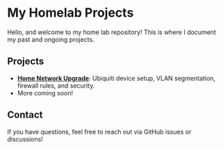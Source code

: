 # My Homelab Projects

Hello, and welcome to my home lab repository! This is where I document my past and ongoing projects.

## Projects
- **[Home Network Upgrade](network-setup/)**: Ubiquiti device setup, VLAN segmentation, firewall rules, and security.
- More coming soon!

## Contact
If you have questions, feel free to reach out via GitHub issues or discussions!

